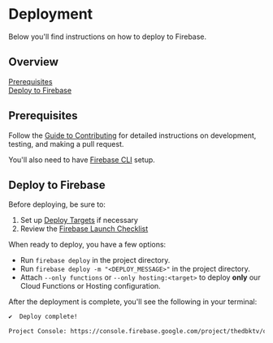 # Deployment

Below you'll find instructions on how to deploy to Firebase.

## Overview

[Prerequisites](#prerequisites)  
[Deploy to Firebase](#deploy-to-firebase)  

## Prerequisites

Follow the [Guide to Contributing](CONTRIBUTING.md) for detailed instructions on
development, testing, and making a pull request.

You'll also need to have [Firebase CLI][1] setup.

## Deploy to Firebase

Before deploying, be sure to:

1. Set up [Deploy Targets][2] if necessary
2. Review the [Firebase Launch Checklist][3]

When ready to deploy, you have a few options:

- Run `firebase deploy` in the project directory.
- Run `firebase deploy -m "<DEPLOY_MESSAGE>"` in the project directory.
- Attach `--only functions` or `--only hosting:<target>` to deploy **only** our Cloud
  Functions or Hosting configuration.

After the deployment is complete, you'll see the following in your terminal:

```bash
✔  Deploy complete!

Project Console: https://console.firebase.google.com/project/thedbktv/overview
```

[1]: https://firebase.google.com/docs/cli
[2]: https://firebase.google.com/docs/cli/targets
[3]: https://firebase.google.com/support/guides/launch-checklist
[4]: ./firebase.json

